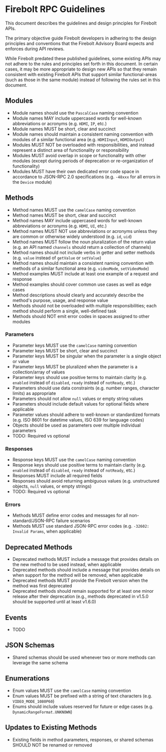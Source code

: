 # Firebolt RPC Guidelines

This document describes the guidelines and design principles for Firebolt APIs.

The primary objective guide Firebolt developers in adhering to the design principles and conventions that the Firebolt Advisory Board expects and enforces during API reviews.

While Firebolt predated these published guidelines, some existing APIs may not adhere to the rules and principles set forth in this document.  In certain cases, it may be more appropriate to design new APIs so that they remain consistent with existing Firebolt APIs that support similar functional-areas (such as those in the same module) instead of following the rules set in this document.

## Modules

- Module names should use the `PascalCase` naming convention
- Module names MAY include uppercased words for well-known abbreviations or acronyms (e.g. `HDMI`, `IP`, etc.)
- Module names MUST be short, clear and succinct
- Module names should maintain a consistent naming convention with modules of a similar functional area (e.g. `HDMIInput`, `HDMIOutput`)
- Modules MUST NOT be overloaded with responsibilities, and instead represent a distinct area of functionality or responsibility
- Modules MUST avoid overlap in scope or functionality with other modules (except during periods of deprecation or re-organization of functionality)
- Modules MUST have their own dedicated error code space in accordance to JSON-RPC 2.0 specifications (e.g. `-48xxx` for all errors in the `Device` module)

## Methods

- Method names MUST use the `camelCase` naming convention
- Method names MUST be short, clear and succinct
- Method names MAY include uppercased words for well-known abbreviations or acronyms (e.g. `HDMI`, `UI`, etc.)
- Method names MUST NOT use abbreviations or acronyms unless they are common or otherwise widely understood (e.g. `id`, `uid`)
- Method names MUST follow the noun pluralization of the return value (e.g. an API named `channels` should return a collection of channels)
- Method names should not include verbs in getter and setter methods (e.g. `value` instead of `getValue` or `setValue`)
- Method names should maintain a consistent naming convention with methods of a similar functional area (e.g. `videoMode`, `setVideoMode`)
- Method examples MUST include at least one example of a request and response
- Method examples should cover common use cases as well as edge cases
- Method descriptions should clearly and accurately describe the method's purpose, usage, and response value
- Methods should not be overloaded with multiple responsibilities; each method should perform a single, well-defined task
- Methods should NOT emit error codes in spaces assigned to other modules

### Parameters

- Parameter keys MUST use the `camelCase` naming convention
- Parameter keys MUST be short, clear and succinct
- Parameter keys MUST be singular when the parameter is a single object or value
- Parameter keys MUST be pluralized when the parameter is a collection/array of values
- Parameter keys should use positive terms to maintain clarity (e.g. `enabled` instead of `disabled`, `ready` instead of `notReady`, etc.)
- Parameters should use data constraints (e.g. number ranges, character limits) as appropriate
- Parameters should not allow `null` values or empty string values
- Parameters should include default values for optional fields where applicable
- Parameter values should adhere to well-known or standardized formats (e.g. ISO 8601 for datetime values, ISO 639 for language codes)
- Objects should be used as parameters over multiple individual parameters
- TODO: Required vs optional

### Responses

- Response keys MUST use the `camelCase` naming convention
- Response keys should use positive terms to maintain clarity (e.g. `enabled` instead of `disabled`, `ready` instead of `notReady`, etc.)
- Responses MUST include all required fields
- Responses should avoid returning ambiguous values (e.g. unstructured objects, `null` values, or empty strings)
- TODO: Required vs optional

### Errors

- Methods MUST define error codes and messages for all non-standard/JSON-RPC failure scenarios
- Methods MUST use standard JSON-RPC error codes (e.g. `-32602: Invalid Params`, when applicable)

## Deprecated Methods

- Deprecated methods MUST include a message that provides details on the new method to be used instead, when applicable
- Deprecated methods should include a message that provides details on when support for the method will be removed, when applicable
- Deprecated methods MUST provide the Firebolt version when the method was first deprecated
- Deprecated methods should remain supported for at least one minor release after their deprecation (e.g., methods deprecated in v1.5.0 should be supported until at least v1.6.0)

## Events

- TODO

## JSON Schemas

- Shared schemas should be used whenever two or more methods can leverage the same schema

## Enumerations

- Enum values MUST use the `camelCase` naming convention
- Enum values MUST be prefixed with a string of text characters (e.g. `VIDEO_MODE_1080P60`)
- Enums should include values reserved for future or edge cases (e.g. `DynamicRangeFormat.UNKNOWN`)

## Updates to Existing Methods

- Existing fields in method parameters, responses, or shared schemas SHOULD NOT be renamed or removed
